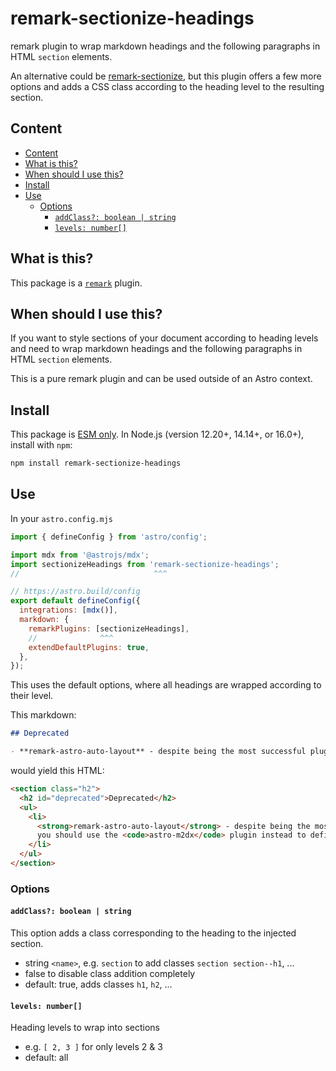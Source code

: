 # remark-sectionize-headings

remark plugin to wrap markdown headings and the following paragraphs in HTML `section` elements.

An alternative could be [remark-sectionize](https://www.npmjs.com/package/remark-sectionize), but this plugin offers a few more options and adds a CSS class according to the heading level to the resulting section.

## Content

- [Content](#content)
- [What is this?](#what-is-this)
- [When should I use this?](#when-should-i-use-this)
- [Install](#install)
- [Use](#use)
  - [Options](#options)
    - [`addClass?: boolean | string`](#addclass-boolean--string)
    - [`levels: number[]`](#levels-number)

## What is this?

This package is a [`remark`](https://github.com/remarkjs/remark/blob/main/doc/plugins.md) plugin.

## When should I use this?

If you want to style sections of your document according to heading levels and need to wrap markdown headings and the following paragraphs in HTML `section` elements.

This is a pure remark plugin and can be used outside of an Astro context.

## Install

This package is [ESM only](https://gist.github.com/sindresorhus/a39789f98801d908bbc7ff3ecc99d99c).
In Node.js (version 12.20+, 14.14+, or 16.0+), install with `npm`:

```sh
npm install remark-sectionize-headings
```

## Use

In your `astro.config.mjs`

```js
import { defineConfig } from 'astro/config';

import mdx from '@astrojs/mdx';
import sectionizeHeadings from 'remark-sectionize-headings';
//                              ^^^

// https://astro.build/config
export default defineConfig({
  integrations: [mdx()],
  markdown: {
    remarkPlugins: [sectionizeHeadings],
    //              ^^^
    extendDefaultPlugins: true,
  },
});
```

This uses the default options, where all headings are wrapped according to their level.

This markdown:

```md
## Deprecated

- **remark-astro-auto-layout** - despite being the most successful plugin thus far, you should use the `remark-astro-frontmatter` plugin instead to define your common layout.
```

would yield this HTML:

```html
<section class="h2">
  <h2 id="deprecated">Deprecated</h2>
  <ul>
    <li>
      <strong>remark-astro-auto-layout</strong> - despite being the most successful plugin thus far,
      you should use the <code>astro-m2dx</code> plugin instead to define your common layout.
    </li>
  </ul>
</section>
```

### Options

#### `addClass?: boolean | string`

This option adds a class corresponding to the heading to the injected
section.

- string `<name>`, e.g. `section` to add classes `section section--h1`, ...
- false to disable class addition completely
- default: true, adds classes `h1`, `h2`, ...

#### `levels: number[]`

Heading levels to wrap into sections

- e.g. `[ 2, 3 ]` for only levels 2 & 3
- default: all
